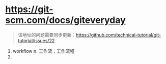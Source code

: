 # https://git-scm.com/docs/giteveryday
> 该地址的问题需要同步更新：https://github.com/technical-tutorial/git-tutorial/issues/22

1. workflow n. 工作流；工作流程
2. 
